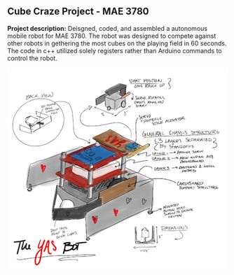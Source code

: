 ## Cube Craze Project - MAE 3780

**Project description:** Deisgned, coded, and assembled a autonomous mobile robot for MAE 3780. The robot was designed to compete against other robots in gethering the most cubes on the playing field in 60 seconds. The code in c++ utilized solely registers rather than Arduino commands to control the robot.

<img src="images/yasdiagram.jpg?raw=true"/>
